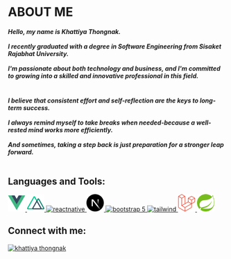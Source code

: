 <h1 align="start">ABOUT ME</h1>

<!-- RECOMMEND YOURSELF -->
<h5 align="start">
  Hello, my name is Khattiya Thongnak.<br></br>
  I recently graduated with a degree in Software Engineering from Sisaket Rajabhat University.<br></br>
  I'm passionate about both technology and business, and I'm committed to growing into a skilled and innovative professional in this field.<br></br>
</h5>

<!-- MOTIVATION -->
<h5 align="start">
  I believe that consistent effort and self-reflection are the keys to long-term success.<br></br>
  I always remind myself to take breaks when needed-because a well-rested mind works more efficiently.<br></br>
  And sometimes, taking a step back is just preparation for a stronger leap forward.<br></br>
</h5>

<!-- STATUS NOW -->
<h2 align="left">Languages and Tools:</h2>
<p align="left"> 
  <a href="https://vuejs.org/" target="_blank" rel="noreferrer">
    <img src="https://raw.githubusercontent.com/devicons/devicon/master/icons/vuejs/vuejs-original.svg" alt="vuejs" width="40" height="40"/>
  </a>
  <a href="https://nuxt.com/" target="_blank" rel="noreferrer">
    <img src="https://raw.githubusercontent.com/devicons/devicon/master/icons/nuxtjs/nuxtjs-original.svg" alt="nuxtjs" width="40" height="40"/>
  </a>
  <a href="https://reactnative.dev/" target="_blank" rel="noreferrer"> 
    <img src="https://reactnative.dev/img/header_logo.svg" alt="reactnative" width="40" height="40"/> 
  </a> 
  <a href="https://nextjs.org/" target="_blank" rel="noreferrer">
    <img src="https://raw.githubusercontent.com/devicons/devicon/master/icons/nextjs/nextjs-original.svg" alt="nextjs" width="40" height="40"/>
  </a>
  <a href="https://getbootstrap.com/docs/5.0/" target="_blank" rel="noreferrer">
    <img src="https://getbootstrap.com/docs/5.0/assets/brand/bootstrap-logo-shadow.png" alt="bootstrap 5" width="40" height="40"/>
  </a>
  <a href="https://tailwindcss.com/" target="_blank" rel="noreferrer">
    <img src="https://www.vectorlogo.zone/logos/tailwindcss/tailwindcss-icon.svg" alt="tailwind" width="40" height="40"/>
  </a>
  <a href="https://laravel.com" target="_blank" rel="noreferrer">
    <img src="https://raw.githubusercontent.com/devicons/devicon/master/icons/laravel/laravel-original.svg" alt="laravel" width="40" height="40"/>
  </a>
  <a href="https://spring.io/projects/spring-boot" target="_blank" rel="noreferrer">
    <img src="https://raw.githubusercontent.com/devicons/devicon/master/icons/spring/spring-original.svg" alt="springboot" width="40" height="40"/>
  </a>
</p>

<h2 align="left">Connect with me:</h2>
<p align="left">
  <a href="https://fb.com/khattiya thongnak" target="blank"><img align="center" src="https://raw.githubusercontent.com/rahuldkjain/github-profile-readme-generator/master/src/images/icons/Social/facebook.svg" alt="khattiya thongnak" height="30" width="40" /></a>
</p>
